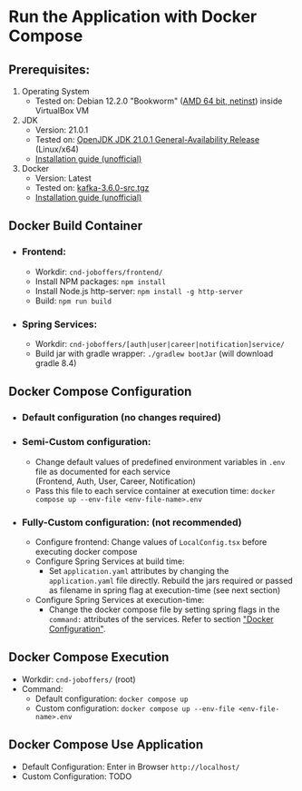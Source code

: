 # Run the Application with Docker Compose 

## Prerequisites:
 1. Operating System
    - Tested on: Debian 12.2.0 "Bookworm" ([AMD 64 bit, netinst](https://cdimage.debian.org/debian-cd/current/amd64/iso-cd/)) inside VirtualBox VM
 2. JDK
    - Version: 21.0.1
    - Tested on: [OpenJDK JDK 21.0.1 General-Availability Release](https://jdk.java.net/21/) (Linux/x64)
    - [Installation guide (unofficial)](https://www.linuxcapable.com/how-to-install-openjdk-21-on-ubuntu-linux/)
 3. Docker
    - Version: Latest
    - Tested on: [kafka-3.6.0-src.tgz](https://dlcdn.apache.org/kafka/3.6.0/)
    - [Installation guide (unofficial)](https://tecadmin.net/install-apache-kafka-debian/)

## Docker Build Container
- ### Frontend:
  - Workdir: `cnd-joboffers/frontend/`
  - Install NPM packages: `npm install`
  - Install Node.js http-server: `npm install -g http-server`
  - Build: `npm run build`
- ### Spring Services:
  - Workdir: `cnd-joboffers/[auth|user|career|notification]service/`
  - Build jar with gradle wrapper: `./gradlew bootJar` (will download gradle 8.4)

## Docker Compose Configuration
- ### Default configuration (no changes required)
- ### Semi-Custom configuration:
    - Change default values of predefined environment variables in `.env` file as documented for each service\
      (Frontend, Auth, User, Career, Notification)
    - Pass this file to each service container at execution time: `docker compose up --env-file <env-file-name>.env`
- ### Fully-Custom configuration: (not recommended)
  - Configure frontend: Change values of `LocalConfig.tsx` before executing docker compose  
  - Configure Spring Services at build time:
    - Set `application.yaml` attributes by changing the `application.yaml` file directly. Rebuild the jars required or passed as filename in spring flag at execution-time (see next section) 
  - Configure Spring Services at execution-time:
    - Change the docker compose file by setting spring flags in the `command:` attributes of the services. Refer to section ["Docker Configuration"](docker.md). 

## Docker Compose Execution
- Workdir: `cnd-joboffers/` (root)
- Command:
  - Default configuration: `docker compose up`
  - Custom configuration: `docker compose up --env-file <env-file-name>.env`

## Docker Compose Use Application
- Default Configuration: Enter in Browser `http://localhost/`
- Custom Configuration: TODO